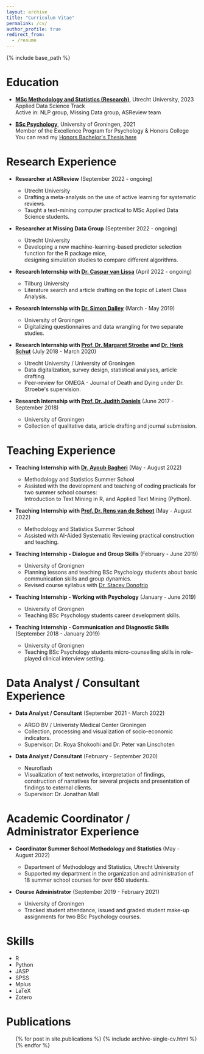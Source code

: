 ```yaml
---
layout: archive
title: "Curriculum Vitae"
permalink: /cv/
author_profile: true
redirect_from:
  - /resume
---
```


{% include base_path %}

Education
======

* [**MSc Methodology and Statistics (Research)**](https://www.uu.nl/en/masters/methodology-and-statistics-behavioural-biomedical-and-social-sciences), Utrecht University, 2023\
Applied Data Science Track\
Active in: NLP group, Missing Data group, ASReview team


* [**BSc Psychology**](https://www.rug.nl/bachelors/psychology-en/?lang=en), University of Groningen, 2021\
Member of the Excellence Program for Psychology & Honors College\
You can read my [Honors Bachelor's Thesis here](http://danadria.github.io/files/HBT_Anadria_s3091678.pdf)


Research Experience
======

* **Researcher at ASReview** (September 2022 - ongoing)
  * Utrecht University
  * Drafting a meta-analysis on the use of active learning for systematic reviews.
  * Taught a text-mining computer practical to MSc Applied Data Science students.

* **Researcher at Missing Data Group** (September 2022 - ongoing)
  * Utrecht University
  * Developing a new machine-learning-based predictor selection function for the R package mice,\
    designing simulation studies to compare different algorithms.

* **Research Internship with [Dr. Caspar van Lissa](https://www.tilburguniversity.edu/staff/c-j-vanlissa)** (April 2022 - ongoing)
  * Tilburg University
  * Literature search and article drafting on the topic of Latent Class Analysis.

* **Research Internship with [Dr. Simon Dalley](https://www.rug.nl/staff/s.e.dalley/research)** (March - May 2019)
  * University of Groningen
  * Digitalizing questionnaires and data wrangling for two separate studies.

* **Research Internship with [Prof. Dr. Margaret Stroebe](https://www.uu.nl/staff/msstroebe) and [Dr. Henk Schut](https://www.uu.nl/staff/hschut)** (July 2018 - March 2020)
  * Utrecht University / University of Groningen
  * Data digitalization, survey design, statistical analyses, article drafting.
  * Peer-review for OMEGA - Journal of Death and Dying under Dr. Stroebe's supervision.

* **Research Internship with [Prof. Dr. Judith Daniels](https://www.rug.nl/staff/j.k.daniels/)** (June 2017 - September 2018)
  * University of Groningen
  * Collection of qualitative data, article drafting and journal submission.

Teaching Experience
======

* **Teaching Internship with [Dr. Ayoub Bagheri](https://ayoubbagheri.nl/)** (May - August 2022)
  * Methodology and Statistics Summer School
  * Assisted with the development and teaching of coding practicals for two summer school courses:\
    Introduction to Text Mining in R, and Applied Text Mining (Python).

* **Teaching Internship with [Prof. Dr. Rens van de Schoot](https://www.rensvandeschoot.com/about-rens/)** (May - August 2022)
  * Methodology and Statistics Summer School
  * Assisted with AI-Aided Systematic Reviewing practical construction and teaching.

* **Teaching Internship - Dialogue and Group Skills** (February - June 2019)
  * University of Gronignen
  * Planning lessons and teaching BSc Psychology students about basic communication skills and group dynamics.
  * Revised course syllabus with [Dr. Stacey Donofrio](https://www.rug.nl/staff/s.m.donofrio/)

* **Teaching Internship - Working with Psychology** (January - June 2019)
  * University of Gronignen
  * Teaching BSc Psychology students career development skills.

* **Teaching Internship - Communication and Diagnostic Skills** (September 2018 - January 2019)
  * University of Gronignen
  * Teaching BSc Psychology students micro-counselling skills in role-played clinical interview setting.

Data Analyst / Consultant Experience
======

* **Data Analyst / Consultant** (September 2021 - March 2022)
  * ARGO BV / Univeristy Medical Center Groningen 
  * Collection, processing and visualization of socio-economic indicators.
  * Supervisor: Dr. Roya Shokoohi and Dr. Peter van Linschoten

* **Data Analyst / Consultant** (February - September 2020)
  * Neuroflash 
  * Visualization of text networks, interpretation of findings,\
    construction of narratives for several projects and presentation of findings to external clients.
  * Supervisor: Dr. Jonathan Mall

Academic Coordinator / Administrator Experience
======

* **Coordinator Summer School Methodology and Statistics** (May - August 2022)
  * Department of Methodology and Statistics, Utrecht University
  * Supported my department in the organization and administration of 18 summer school courses for over 650 students.

* **Course Administrator** (September 2019 - February 2021)
  * University of Groningen
  * Tracked student attendance, issued and graded student make-up assignments for two BSc Psychology courses.

Skills
======
* R
* Python
* JASP
* SPSS
* Mplus
* LaTeX
* Zotero

Publications
======
  <ul>{% for post in site.publications %}
    {% include archive-single-cv.html %}
  {% endfor %}</ul>
  




